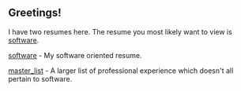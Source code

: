 ## Greetings!

I have two resumes here. The resume you most likely want to view is [software](software.pdf).

[software](software.pdf) - My software oriented resume.

[master_list](master_list.pdf) - A larger list of professional experience which doesn't all pertain to software.

